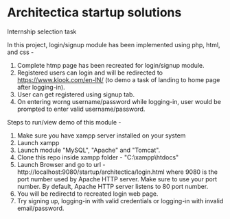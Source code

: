 # Architectica startup solutions
Internship selection task

In this project, login/signup module has been implemented using php, html, and css -
1. Complete htmp page has been recreated for login/signup module.
2. Registered users can login and will be redirected to https://www.klook.com/en-IN/ (to demo a task of landing to home page after logging-in).
3. User can get registered using signup tab.
4. On entering worng username/password while logging-in, user would be prompted to enter valid username/password. 

Steps to run/view demo of this module -
1. Make sure you have xampp server installed on your system
2. Launch xampp
3. Launch module "MySQL", "Apache" and "Tomcat".
4. Clone this repo inside xampp folder - "C:\xampp\htdocs\"
5. Launch Browser and go to url - http://localhost:9080/startup/architectica/login.html where 9080 is the port number used by Apache HTTP server. Make sure to use your port number. By default, Apache HTTP server listens to 80 port number.
6. You will be redirectd to recreated login web page. 
7. Try signing up, logging-in with valid credentials or logging-in with invalid email/password.
